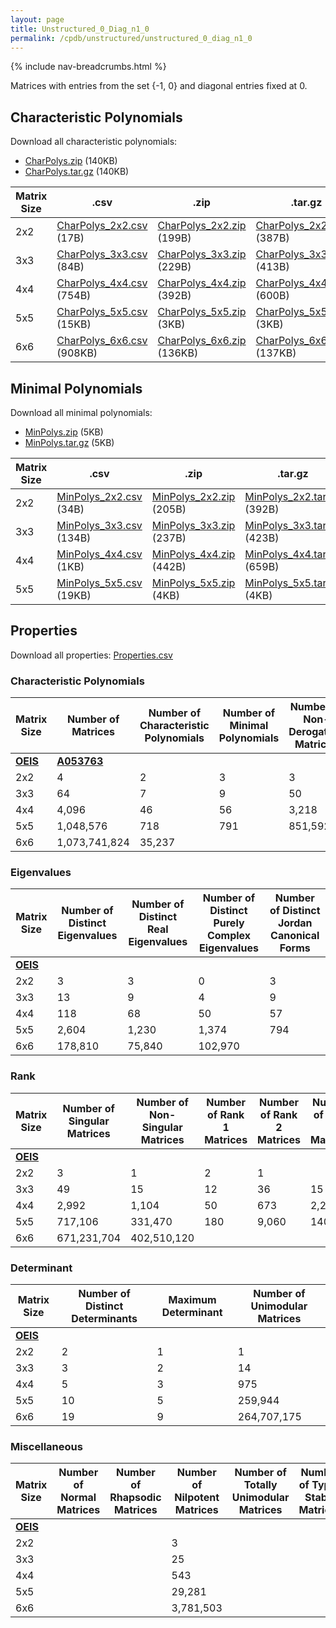 ```yaml
---
layout: page
title: Unstructured_0_Diag_n1_0
permalink: /cpdb/unstructured/unstructured_0_diag_n1_0
---
```


{% include nav-breadcrumbs.html %}

Matrices with entries from the set {-1, 0} and diagonal entries fixed at 0.

## Characteristic Polynomials

Download all characteristic polynomials:
- <a href="http://cpdb.bohemianmatrices.com/Unstructured/Unstructured_0_Diag_n1_0/Data/CharPolys.zip">CharPolys.zip</a> (140KB)
- <a href="http://cpdb.bohemianmatrices.com/Unstructured/Unstructured_0_Diag_n1_0/Data/CharPolys.tar.gz">CharPolys.tar.gz</a> (140KB)

| Matrix Size | .csv | .zip | .tar.gz |
| --- | --- | --- | --- |
| 2x2 | <a href="http://cpdb.bohemianmatrices.com/Unstructured/Unstructured_0_Diag_n1_0/Data/CharPolys_2x2.csv">CharPolys_2x2.csv</a> (17B)| <a href="http://cpdb.bohemianmatrices.com/Unstructured/Unstructured_0_Diag_n1_0/Data/CharPolys_2x2.zip">CharPolys_2x2.zip</a> (199B)| <a href="http://cpdb.bohemianmatrices.com/Unstructured/Unstructured_0_Diag_n1_0/Data/CharPolys_2x2.tar.gz">CharPolys_2x2.tar.gz</a> (387B) |
| 3x3 | <a href="http://cpdb.bohemianmatrices.com/Unstructured/Unstructured_0_Diag_n1_0/Data/CharPolys_3x3.csv">CharPolys_3x3.csv</a> (84B)| <a href="http://cpdb.bohemianmatrices.com/Unstructured/Unstructured_0_Diag_n1_0/Data/CharPolys_3x3.zip">CharPolys_3x3.zip</a> (229B)| <a href="http://cpdb.bohemianmatrices.com/Unstructured/Unstructured_0_Diag_n1_0/Data/CharPolys_3x3.tar.gz">CharPolys_3x3.tar.gz</a> (413B) |
| 4x4 | <a href="http://cpdb.bohemianmatrices.com/Unstructured/Unstructured_0_Diag_n1_0/Data/CharPolys_4x4.csv">CharPolys_4x4.csv</a> (754B)| <a href="http://cpdb.bohemianmatrices.com/Unstructured/Unstructured_0_Diag_n1_0/Data/CharPolys_4x4.zip">CharPolys_4x4.zip</a> (392B)| <a href="http://cpdb.bohemianmatrices.com/Unstructured/Unstructured_0_Diag_n1_0/Data/CharPolys_4x4.tar.gz">CharPolys_4x4.tar.gz</a> (600B) |
| 5x5 | <a href="http://cpdb.bohemianmatrices.com/Unstructured/Unstructured_0_Diag_n1_0/Data/CharPolys_5x5.csv">CharPolys_5x5.csv</a> (15KB)| <a href="http://cpdb.bohemianmatrices.com/Unstructured/Unstructured_0_Diag_n1_0/Data/CharPolys_5x5.zip">CharPolys_5x5.zip</a> (3KB)| <a href="http://cpdb.bohemianmatrices.com/Unstructured/Unstructured_0_Diag_n1_0/Data/CharPolys_5x5.tar.gz">CharPolys_5x5.tar.gz</a> (3KB) |
| 6x6 | <a href="http://cpdb.bohemianmatrices.com/Unstructured/Unstructured_0_Diag_n1_0/Data/CharPolys_6x6.csv">CharPolys_6x6.csv</a> (908KB)| <a href="http://cpdb.bohemianmatrices.com/Unstructured/Unstructured_0_Diag_n1_0/Data/CharPolys_6x6.zip">CharPolys_6x6.zip</a> (136KB)| <a href="http://cpdb.bohemianmatrices.com/Unstructured/Unstructured_0_Diag_n1_0/Data/CharPolys_6x6.tar.gz">CharPolys_6x6.tar.gz</a> (137KB) |

## Minimal Polynomials

Download all minimal polynomials:
- <a href="http://cpdb.bohemianmatrices.com/Unstructured/Unstructured_0_Diag_n1_0/Data/MinPolys.zip">MinPolys.zip</a> (5KB)
- <a href="http://cpdb.bohemianmatrices.com/Unstructured/Unstructured_0_Diag_n1_0/Data/MinPolys.tar.gz">MinPolys.tar.gz</a> (5KB)

| Matrix Size | .csv | .zip | .tar.gz |
| --- | --- | --- | --- |
| 2x2 | <a href="http://cpdb.bohemianmatrices.com/Unstructured/Unstructured_0_Diag_n1_0/Data/MinPolys_2x2.csv">MinPolys_2x2.csv</a> (34B)| <a href="http://cpdb.bohemianmatrices.com/Unstructured/Unstructured_0_Diag_n1_0/Data/MinPolys_2x2.zip">MinPolys_2x2.zip</a> (205B)| <a href="http://cpdb.bohemianmatrices.com/Unstructured/Unstructured_0_Diag_n1_0/Data/MinPolys_2x2.tar.gz">MinPolys_2x2.tar.gz</a> (392B) |
| 3x3 | <a href="http://cpdb.bohemianmatrices.com/Unstructured/Unstructured_0_Diag_n1_0/Data/MinPolys_3x3.csv">MinPolys_3x3.csv</a> (134B)| <a href="http://cpdb.bohemianmatrices.com/Unstructured/Unstructured_0_Diag_n1_0/Data/MinPolys_3x3.zip">MinPolys_3x3.zip</a> (237B)| <a href="http://cpdb.bohemianmatrices.com/Unstructured/Unstructured_0_Diag_n1_0/Data/MinPolys_3x3.tar.gz">MinPolys_3x3.tar.gz</a> (423B) |
| 4x4 | <a href="http://cpdb.bohemianmatrices.com/Unstructured/Unstructured_0_Diag_n1_0/Data/MinPolys_4x4.csv">MinPolys_4x4.csv</a> (1KB)| <a href="http://cpdb.bohemianmatrices.com/Unstructured/Unstructured_0_Diag_n1_0/Data/MinPolys_4x4.zip">MinPolys_4x4.zip</a> (442B)| <a href="http://cpdb.bohemianmatrices.com/Unstructured/Unstructured_0_Diag_n1_0/Data/MinPolys_4x4.tar.gz">MinPolys_4x4.tar.gz</a> (659B) |
| 5x5 | <a href="http://cpdb.bohemianmatrices.com/Unstructured/Unstructured_0_Diag_n1_0/Data/MinPolys_5x5.csv">MinPolys_5x5.csv</a> (19KB)| <a href="http://cpdb.bohemianmatrices.com/Unstructured/Unstructured_0_Diag_n1_0/Data/MinPolys_5x5.zip">MinPolys_5x5.zip</a> (4KB)| <a href="http://cpdb.bohemianmatrices.com/Unstructured/Unstructured_0_Diag_n1_0/Data/MinPolys_5x5.tar.gz">MinPolys_5x5.tar.gz</a> (4KB) |



## Properties

Download all properties: <a href="http://cpdb.bohemianmatrices.com/Unstructured/Unstructured_0_Diag_n1_0/Properties.csv">Properties.csv</a>

### Characteristic Polynomials

| Matrix Size | Number of Matrices | Number of Characteristic Polynomials | Number of Minimal Polynomials | Number of Non-Derogatory Matrices | Maximum Characteristic Height |
| --- | --- | --- | --- | --- | --- |
| [__OEIS__](https://oeis.org/) | [__A053763__](https://oeis.org/A053763) | | | | |
| 2x2 | 4 | 2 | 3 | 3 | 1 |
| 3x3 | 64 | 7 | 9 | 50 | 3 |
| 4x4 | 4,096 | 46 | 56 | 3,218 | 8 |
| 5x5 | 1,048,576 | 718 | 791 | 851,592 | 20 |
| 6x6 | 1,073,741,824 | 35,237 | | | 45 |

### Eigenvalues

| Matrix Size | Number of Distinct Eigenvalues | Number of Distinct Real Eigenvalues | Number of Distinct Purely Complex Eigenvalues | Number of Distinct Jordan Canonical Forms |
| --- | --- | --- | --- | --- |
| [__OEIS__](https://oeis.org/) | | | | |
| 2x2 | 3 | 3 | 0 | 3 |
| 3x3 | 13 | 9 | 4 | 9 |
| 4x4 | 118 | 68 | 50 | 57 |
| 5x5 | 2,604 | 1,230 | 1,374 | 794 |
| 6x6 | 178,810 | 75,840 | 102,970 | |

### Rank

| Matrix Size | Number of Singular Matrices | Number of Non-Singular Matrices | Number of Rank 1 Matrices | Number of Rank 2 Matrices | Number of Rank 3 Matrices | Number of Rank 4 Matrices | Number of Rank 5 Matrices | Number of Rank 6 Matrices |
| --- | --- | --- | --- | --- | --- | --- | --- | --- |
| [__OEIS__](https://oeis.org/) | | | | | | | | |
| 2x2 | 3 | 1 | 2 | 1 | | | | |
| 3x3 | 49 | 15 | 12 | 36 | 15 | | | |
| 4x4 | 2,992 | 1,104 | 50 | 673 | 2,268 | 1,104 | | |
| 5x5 | 717,106 | 331,470 | 180 | 9,060 | 140,325 | 567,540 | 331,470 | |
| 6x6 | 671,231,704 | 402,510,120 | | | | | | |

### Determinant

| Matrix Size | Number of Distinct Determinants | Maximum Determinant | Number of Unimodular Matrices |
| --- | --- | --- | --- |
| [__OEIS__](https://oeis.org/) | | | |
| 2x2 | 2 | 1 | 1 |
| 3x3 | 3 | 2 | 14 |
| 4x4 | 5 | 3 | 975 |
| 5x5 | 10 | 5 | 259,944 |
| 6x6 | 19 | 9 | 264,707,175 |

### Miscellaneous

| Matrix Size | Number of Normal Matrices | Number of Rhapsodic Matrices | Number of Nilpotent Matrices | Number of Totally Unimodular Matrices | Number of Type I Stable Matrices | Number of Type II Stable Matrices |
| --- | --- | --- | --- | --- | --- | --- |
| [__OEIS__](https://oeis.org/) | | | | | | |
| 2x2 | | | 3 | | | |
| 3x3 | | | 25 | | | |
| 4x4 | | | 543 | | | |
| 5x5 | | | 29,281 | | | |
| 6x6 | | | 3,781,503 | | | |

